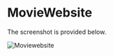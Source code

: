 # MovieWebsite

The screenshot is provided below.

![Moviewebsite](https://github.com/alintapanygt/MovieWebsite/assets/151405768/b921e1fe-41a0-4b19-a195-9c40736df36f)


